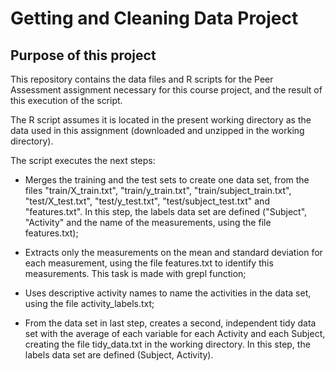 # Getting and Cleaning Data Project


## Purpose of this project
This repository contains the data files and R scripts for the Peer Assessment assignment necessary for this course project, and the result of this execution of the script.


The R script assumes it is located in the present working directory
as the data used in this assignment (downloaded and unzipped in the working directory).

The script executes the next steps:

* Merges the training and the test sets to create one data set, from the files "train/X_train.txt", "train/y_train.txt", "train/subject_train.txt", "test/X_test.txt", "test/y_test.txt", "test/subject_test.txt" and "features.txt". In this step, the labels data set are defined ("Subject", "Activity" and the name of the measurements, using the file features.txt);

* Extracts only the measurements on the mean and standard deviation for each measurement, using the file features.txt to identify this measurements. This task is made with grepl function;

* Uses descriptive activity names to name the activities in the data set, using the file activity_labels.txt;

* From the data set in last step, creates a second, independent tidy data set with the average of each variable for each Activity and each Subject, creating the file tidy_data.txt in the working directory. In this step, the labels data set are defined (Subject, Activity).